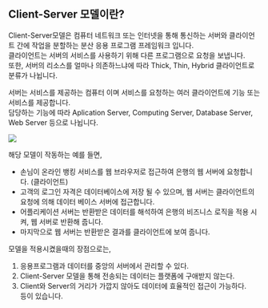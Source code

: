 ## Client-Server 모델이란?

Client-Server모델은 컴퓨터 네트워크 또는 인터넷을 통해 통신하는 서버와 클라이언트 간에 작업을 분할하는 분산 응용 프로그램 프레임워크 입니다.  
클라이언트는 서버의 서비스를 사용하기 위해 다른 프로그램으로 요청을 보냅니다.  
또한, 서버의 리소스를 얼마나 의존하느냐에 따라 Thick, Thin, Hybrid 클라이언트로 분류가 나뉩니다.  

서버는 서비스를 제공하는 컴퓨터 이며 서비스를 요청하는 여러 클라이언트에 기능 또는 서비스를 제공합니다.  
담당하는 기능에 따라 Aplication Server, Computing Server, Database Server, Web Server 등으로 나뉩니다.  

<img src="https://user-images.githubusercontent.com/43599437/143849326-903d1ba9-504c-45cc-9b59-fd36440b254d.png"/>

해당 모델이 작동하는 예를 들면,  
- 손님이 온라인 뱅킹 서비스를 웹 브라우저로 접근하여 은행의 웹 서버에 요청합니다. (클라이언트)
- 고객의 로그인 자격은 데이터베이스에 저장 될 수 있으며, 웹 서버는 클라이언트의 요청에 의해 데이터 베이스 서버에 접근합니다.  
- 어플리케이션 서버는 반환받은 데이터를 해석하여 은행의 비즈니스 로직을 적용 시켜, 웹 서버로 반환해 줍니다.
- 마지막으로 웹 서버는 반환받은 결과를 클라이언트에 보여 줍니다.

모델을 적용시켰을때의 장점으로는,  
1. 응용프로그램과 데이터를 중앙의 서버에서 관리할 수 있다.  
2. Client-Server 모델을 통해 전송되는 데이터는 플랫폼에 구애받지 않는다.
3. Client와 Server의 거리가 가깝지 않아도 데이터에 효율적인 접근이 가능하다.  
등이 있습니다. 
